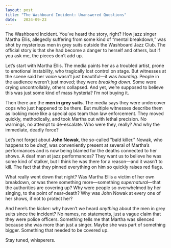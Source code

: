 ```yaml
---
layout: post
title: "The Washboard Incident: Unanswered Questions"
date:   2024-09-23
---
```


The Washboard Incident. You’ve heard the story, right? 
How jazz singer Martha Ellis, allegedly suffering from some kind of “mental breakdown,” 
was shot by mysterious men in grey suits outside the Washboard Jazz Club. 
The official story is that she had become a danger to herself and others, but if you ask me, the pieces don’t add up.

Let’s start with Martha Ellis. 
The media paints her as a troubled artist, 
prone to emotional instability, who tragically lost control on stage. 
But witnesses at the scene said her voice wasn’t just beautiful—it was *haunting*. 
People in the audience weren’t just moved; they were *breaking down*. 
Some were crying uncontrollably, others collapsed. And yet, we’re supposed to believe this was just some kind of mass hysteria? I’m not buying it.

Then there are the **men in grey suits**. 
The media says they were undercover cops who just happened to be there. 
But multiple witnesses describe them as looking more like a special ops team than law enforcement. 
They moved quickly, methodically, and took Martha out with lethal precision. No warnings, no attempt to de-escalate. 
Who were they, really? And why the immediate, deadly force?

Let’s not forget about **John Nowak**, the so-called "bald killer." 
Nowak, who happens to be *deaf*, was conveniently present at several of Martha’s performances and is now being blamed for the deaths connected to her shows. 
A deaf man at jazz performances? They want us to believe he was some kind of stalker, but I think he was there for a reason—and it wasn’t to kill. 
The fact that they pinned everything on him so quickly raises red flags.

What really went down that night? Was Martha Ellis a victim of her own breakdown, or was there something more—something *supernatural*—that the authorities are covering up? 
Why were people so overwhelmed by her singing, to the point of near-death? Why was John Nowak at every one of her shows, if not to protect her?

And here’s the kicker: why haven’t we heard *anything* about the men in grey suits since the incident? No names, no statements, 
just a vague claim that they were police officers. 
Something tells me that Martha was silenced because she was more than just a singer. Maybe she was part of something bigger. Something that needed to be covered up.

Stay tuned, whisperers. 
